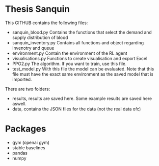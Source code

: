 # Thesis Sanquin
This GITHUB contains the following files:
- sanquin_blood.py
  Contains the functions that select the demand and supply distribution of blood
- sanquin_inventory.py
  Contains all functions and object regarding invenotry and queue
- environment.py
  Contain the environment of the RL agent
- visualisations.py
  Functions to create visualisation and export Excel
- PPO2.py
  The algorithm. If you want to train, use this file.
- test_model.py
  With this file the model can be evaluated. Note that this file must have the exact same environment as the saved model that is imported.

There are two folders:
- results, results are saved here. Some example results are saved here aswell.
- data, contains the JSON files for the data (not the real data ofc)


# Packages
- gym (openai gym)
- stable baselines
- pandas
- numpy
